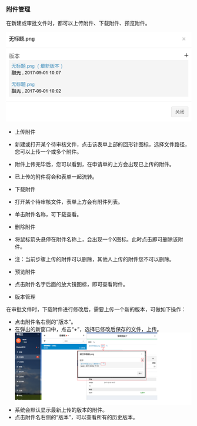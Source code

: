 ### 附件管理

在新建或审批文件时，都可以上传附件、下载附件、预览附件。

![](images/附件1.png)

- 上传附件
 - 新建或打开某个待审核文件，点击该表单上部的回形针图标，选择文件路径，您可以上传一个或多个附件。
 - 附件上传完毕后，您可以看到，在申请单的上方会出现已上传的附件。
 - 已上传的附件将会和表单一起流转。
  
- 下载附件
 - 打开某个待审核文件，表单上方会有附件列表。
 - 单击附件名称，可下载查看。

- 删除附件
 - 将鼠标箭头悬停在附件名称上，会出现一个X图标。此时点击即可删除该附件。
 - 注：当前步骤上传的附件可以删除，其他人上传的附件您不可以删除。
 
- 预览附件
 - 点击附件名字后面的放大镜图标，即可查看附件。
 
- 版本管理
 
 在审批文件时，下载附件进行修改后，需要上传一个新的版本，可做如下操作：
  - 点击附件名右侧的“版本”。
  - 在弹出的新窗口中，点击“+”，选择已修改后保存的文件，上传。
  ![](images/附件2.png)
  - 系统会默认显示最新上传的版本的附件。
  - 点击附件名右侧的“版本”，可以查看所有的历史版本。
 
